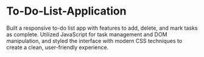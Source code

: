 # To-Do-List-Application
Built a responsive to-do list app with features to add, delete, and mark tasks as complete. Utilized JavaScript for task management and DOM manipulation, and styled the interface with modern CSS techniques to create a clean, user-friendly experience.
